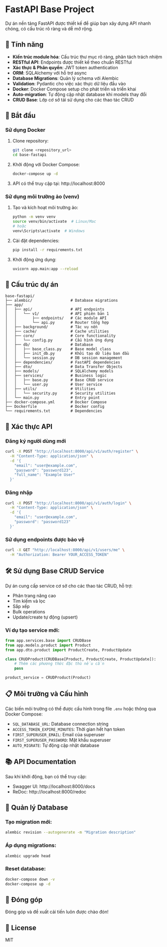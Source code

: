 # FastAPI Base Project

Dự án nền tảng FastAPI được thiết kế để giúp bạn xây dựng API nhanh chóng, có cấu trúc rõ ràng và dễ mở rộng.

## 🌟 Tính năng

- **Kiến trúc module hóa**: Cấu trúc thư mục rõ ràng, phân tách trách nhiệm
- **RESTful API**: Endpoints được thiết kế theo chuẩn RESTful
- **Xác thực & Phân quyền**: JWT token authentication
- **ORM**: SQLAlchemy với hỗ trợ async
- **Database Migrations**: Quản lý schema với Alembic
- **Validation**: Pydantic cho việc xác thực dữ liệu đầu vào
- **Docker**: Docker Compose setup cho phát triển và triển khai
- **Auto-migration**: Tự động cập nhật database khi models thay đổi
- **CRUD Base**: Lớp cơ sở tái sử dụng cho các thao tác CRUD

## 🚀 Bắt đầu

### Sử dụng Docker

1. Clone repository:
   ```bash
   git clone <repository_url>
   cd base-fastapi
   ```

2. Khởi động với Docker Compose:
   ```bash
   docker-compose up -d
   ```

3. API có thể truy cập tại: http://localhost:8000

### Sử dụng môi trường ảo (venv)

1. Tạo và kích hoạt môi trường ảo:
   ```bash
   python -m venv venv
   source venv/bin/activate  # Linux/Mac
   # hoặc
   venv\Scripts\activate  # Windows
   ```

2. Cài đặt dependencies:
   ```bash
   pip install -r requirements.txt
   ```

3. Khởi động ứng dụng:
   ```bash
   uvicorn app.main:app --reload
   ```

## 📁 Cấu trúc dự án

```
base-fastapi/
├── alembic/                 # Database migrations
├── app/
│   ├── api/                 # API endpoints
│   │   └── v1/              # API phiên bản 1
│   │       ├── endpoints/   # Các module API
│   │       └── api.py       # Router tổng hợp
│   ├── background/          # Tác vụ nền
│   ├── cache/               # Cache utilities
│   ├── core/                # Core functionality
│   │   └── config.py        # Cấu hình ứng dụng
│   ├── db/                  # Database
│   │   ├── base_class.py    # Base model class
│   │   ├── init_db.py       # Khởi tạo dữ liệu ban đầu
│   │   └── session.py       # DB session management
│   ├── dependencies/        # FastAPI dependencies
│   ├── dto/                 # Data Transfer Objects
│   ├── models/              # SQLAlchemy models
│   ├── services/            # Business logic
│   │   ├── base.py          # Base CRUD service
│   │   └── user.py          # User service
│   ├── utils/               # Utilities
│   │   └── security.py      # Security utilities
│   └── main.py              # Entry point
├── docker-compose.yml       # Docker Compose
├── Dockerfile               # Docker config
└── requirements.txt         # Dependencies
```

## 🔑 Xác thực API

### Đăng ký người dùng mới
```bash
curl -X POST "http://localhost:8000/api/v1/auth/register" \
  -H "Content-Type: application/json" \
  -d '{
    "email": "user@example.com",
    "password": "password123",
    "full_name": "Example User"
  }'
```

### Đăng nhập
```bash
curl -X POST "http://localhost:8000/api/v1/auth/login" \
  -H "Content-Type: application/json" \
  -d '{
    "email": "user@example.com",
    "password": "password123"
  }'
```

### Sử dụng endpoints được bảo vệ
```bash
curl -X GET "http://localhost:8000/api/v1/users/me" \
  -H "Authorization: Bearer YOUR_ACCESS_TOKEN"
```

## 🛠️ Sử dụng Base CRUD Service

Dự án cung cấp service cơ sở cho các thao tác CRUD, hỗ trợ:

- Phân trang nâng cao
- Tìm kiếm và lọc
- Sắp xếp
- Bulk operations
- Update/create tự động (upsert)

### Ví dụ tạo service mới:
```python
from app.services.base import CRUDBase
from app.models.product import Product
from app.dto.product import ProductCreate, ProductUpdate

class CRUDProduct(CRUDBase[Product, ProductCreate, ProductUpdate]):
    # Thêm các phương thức đặc thù nếu cần
    pass

product_service = CRUDProduct(Product)
```

## 📋 Môi trường và Cấu hình

Các biến môi trường có thể được cấu hình trong file `.env` hoặc thông qua Docker Compose:

- `SQL_DATABASE_URL`: Database connection string
- `ACCESS_TOKEN_EXPIRE_MINUTES`: Thời gian hết hạn token
- `FIRST_SUPERUSER_EMAIL`: Email của superuser
- `FIRST_SUPERUSER_PASSWORD`: Mật khẩu superuser
- `AUTO_MIGRATE`: Tự động cập nhật database

## 📚 API Documentation

Sau khi khởi động, bạn có thể truy cập:

- Swagger UI: http://localhost:8000/docs
- ReDoc: http://localhost:8000/redoc

## 🔄 Quản lý Database

### Tạo migration mới:
```bash
alembic revision --autogenerate -m "Migration description"
```

### Áp dụng migrations:
```bash
alembic upgrade head
```

### Reset database:
```bash
docker-compose down -v
docker-compose up -d
```

## 🤝 Đóng góp

Đóng góp và đề xuất cải tiến luôn được chào đón!

## 📝 License

MIT